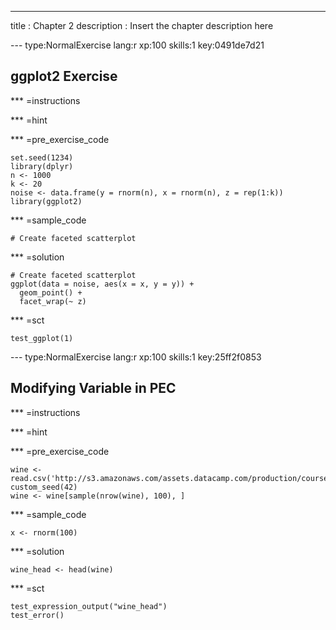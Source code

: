 ---
title       : Chapter 2
description : Insert the chapter description here

--- type:NormalExercise lang:r xp:100 skills:1 key:0491de7d21
## ggplot2 Exercise


*** =instructions

*** =hint

*** =pre_exercise_code
```{r}
set.seed(1234)
library(dplyr)
n <- 1000
k <- 20
noise <- data.frame(y = rnorm(n), x = rnorm(n), z = rep(1:k))
library(ggplot2)
```

*** =sample_code
```{r}
# Create faceted scatterplot

```

*** =solution
```{r}
# Create faceted scatterplot
ggplot(data = noise, aes(x = x, y = y)) +
  geom_point() + 
  facet_wrap(~ z)
```

*** =sct
```{r}
test_ggplot(1)
```



--- type:NormalExercise lang:r xp:100 skills:1 key:25ff2f0853
## Modifying Variable in PEC


*** =instructions

*** =hint

*** =pre_exercise_code
```{r}
wine <- read.csv('http://s3.amazonaws.com/assets.datacamp.com/production/course_1048/datasets/wine.csv')
custom_seed(42)
wine <- wine[sample(nrow(wine), 100), ]
```

*** =sample_code
```{r}
x <- rnorm(100)
```

*** =solution
```{r}
wine_head <- head(wine)
```

*** =sct
```{r}
test_expression_output("wine_head")
test_error()
```
